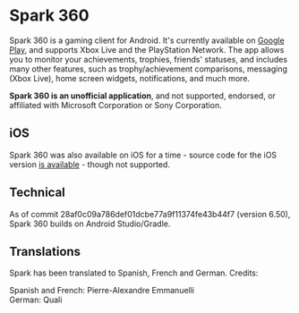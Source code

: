 Spark 360
=========

Spark 360 is a gaming client for Android. It's currently available on [Google Play](https://play.google.com/store/apps/details?id=com.akop.bach), and supports Xbox Live and the PlayStation Network. The app allows you to monitor your achievements, trophies, friends' statuses, and includes many other features, such as trophy/achievement comparisons, messaging (Xbox Live), home screen widgets, notifications, and much more.

**Spark 360 is an unofficial application**, and not supported, endorsed, or affiliated with Microsoft Corporation or Sony Corporation.

iOS
---

Spark 360 was also available on iOS for a time - source code for the iOS version [is available](https://github.com/Melllvar/Spark360-iOS) - though not supported.

Technical
---------

As of commit 28af0c09a786def01dcbe77a9f11374fe43b44f7 (version 6.50), Spark 360 builds on Android Studio/Gradle.

Translations
------------

Spark has been translated to Spanish, French and German. Credits:

Spanish and French: Pierre-Alexandre Emmanuelli  
German: Quali

